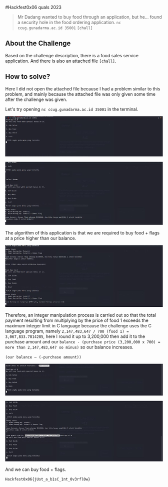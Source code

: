 #Hackfest0x06 quals 2023
> Mr Dadang wanted to buy food through an application, but he...
found a security hole in the food ordering application.
`nc ccug.gunadarma.ac.id 35001` `[chall]`

## About the Challenge
Based on the challenge description, there is a food sales service application. And there is also an attached file `[chall]`.

## How to solve?
Here I did not open the attached file because I had a problem similar to this problem, and mainly because the attached file was only given some time after the challenge was given.

Let's try opening `nc ccug.gunadarma.ac.id 35001` in the terminal.

![img1](images/img1.png)

![img2](images/img2.png)

The algorithm of this application is that we are required to buy food + flags at a price higher than our balance.

![img3](images/img3.png)

Therefore, an integer manipulation process is carried out so that the total payment resulting from multiplying by the price of food 1 exceeds the maximum integer limit in C language because the challenge uses the C language program, namely
`2,147,483,647 / 700 (food 1) = 3,067,833.7814285`, here I round it up to 3,200,000 then add it to the purchase amount and our `balance - (purchase price (3,200,000 x 700) = more than 2,147,483,647 so minus)` so our balance increases.

`(our balance – (-purchase amount))`

![img4](images/img4.png)

![flag](images/flag.png)

And we can buy food + flags.

```
Hackfest0x06{jUst_a_b1sC_1nt_0v3rfl0w}
```

